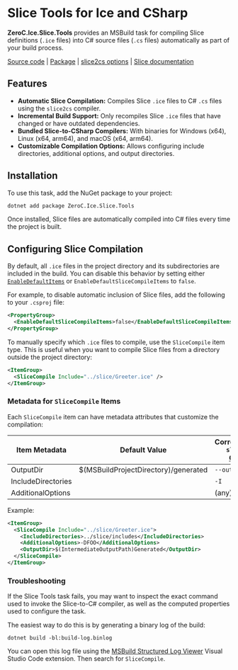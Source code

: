 # Slice Tools for Ice and CSharp

**ZeroC.Ice.Slice.Tools** provides an MSBuild task for compiling Slice definitions (`.ice` files) into C# source
files (`.cs` files) automatically as part of your build process.

[Source code][source] | [Package][package] | [slice2cs options][slice2cs] | [Slice documentation][slice]

## Features

- **Automatic Slice Compilation:** Compiles Slice `.ice` files to C# `.cs` files using the `slice2cs` compiler.
- **Incremental Build Support:** Only recompiles Slice `.ice` files that have changed or have outdated dependencies.
- **Bundled Slice-to-CSharp Compilers:** With binaries for Windows (x64), Linux (x64, arm64), and macOS (x64, arm64).
- **Customizable Compilation Options:** Allows configuring include directories, additional options, and output
  directories.

## Installation

To use this task, add the NuGet package to your project:

```sh
dotnet add package ZeroC.Ice.Slice.Tools
```

Once installed, Slice files are automatically compiled into C# files every time the project is built.

## Configuring Slice Compilation

By default, all `.ice` files in the project directory and its subdirectories are included in the build. You can
disable this behavior by setting either [`EnableDefaultItems`][default-items] or `EnableDefaultSliceCompileItems` to
`false`.

For example, to disable automatic inclusion of Slice files, add the following to your `.csproj` file:

```xml
<PropertyGroup>
  <EnableDefaultSliceCompileItems>false</EnableDefaultSliceCompileItems>
</PropertyGroup>
```

To manually specify which `.ice` files to compile, use the `SliceCompile` item type. This is useful when you want to
compile Slice files from a directory outside the project directory:

```xml
<ItemGroup>
  <SliceCompile Include="../slice/Greeter.ice" />
</ItemGroup>
```

### Metadata for `SliceCompile` Items

Each `SliceCompile` item can have metadata attributes that customize the compilation:

| Item Metadata      | Default Value                        | Corresponding `slice2cs` [Option][slice2cs] |
| ------------------ | ------------------------------------ | ------------------------------------------- |
| OutputDir          | $(MSBuildProjectDirectory)/generated | `--output-dir`                              |
| IncludeDirectories |                                      | `-I`                                        |
| AdditionalOptions  |                                      | (any)                                       |

Example:

```xml
<ItemGroup>
  <SliceCompile Include="../slice/Greeter.ice">
    <IncludeDirectories>../slice/includes</IncludeDirectories>
    <AdditionalOptions>-DFOO</AdditionalOptions>
    <OutputDir>$(IntermediateOutputPath)Generated</OutputDir>
  </SliceCompile>
</ItemGroup>
```

### Troubleshooting

If the Slice Tools task fails, you may want to inspect the exact command used to invoke the Slice-to-C# compiler, as
well as the computed properties used to configure the task.

The easiest way to do this is by generating a binary log of the build:

```shell
dotnet build -bl:build-log.binlog
```

You can open this log file using the [MSBuild Structured Log Viewer] Visual Studio Code extension. Then search
for `SliceCompile`.

[default-items]: https://learn.microsoft.com/en-us/dotnet/core/project-sdk/msbuild-props#enabledefaultitems
[package]: https://www.nuget.org/packages/ZeroC.Ice.Slice.Tools
[slice]: https://docs.zeroc.com/ice/latest/csharp/the-slice-language
[slice2cs]: https://docs.zeroc.com/ice/latest/csharp/using-the-slice-compilers
[source]: https://github.com/zeroc-ice/ice/tree/main/csharp/tools/ZeroC.Ice.Slice.Tools
[MSBuild Structured Log Viewer]: https://marketplace.visualstudio.com/items?itemName=lambdageek.msbuild-structured-log-viewer
